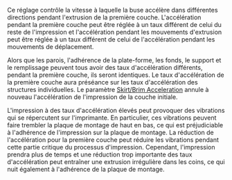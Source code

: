 Ce réglage contrôle la vitesse à laquelle la buse accélère dans différentes directions pendant l'extrusion de la première couche. L'accélération pendant la première couche peut être réglée à un taux différent de celui du reste de l'impression et l'accélération pendant les mouvements d'extrusion peut être réglée à un taux différent de celui de l'accélération pendant les mouvements de déplacement.

Alors que les parois, l'adhérence de la plate-forme, les fonds, le support et le remplissage peuvent tous avoir des taux d'accélération différents, pendant la première couche, ils seront identiques. Le taux d'accélération de la première couche aura préséance sur les taux d'accélération des structures individuelles. Le paramètre [Skirt/Brim Acceleration](./acceleration_skirt_brim.md) annule à nouveau l'accélération de l'impression de la couche initiale.

L'impression à des taux d'accélération élevés peut provoquer des vibrations qui se répercutent sur l'imprimante. En particulier, ces vibrations peuvent faire trembler la plaque de montage de haut en bas, ce qui est préjudiciable à l'adhérence de l'impression sur la plaque de montage. La réduction de l'accélération pour la première couche peut réduire les vibrations pendant cette partie critique du processus d'impression. Cependant, l'impression prendra plus de temps et une réduction trop importante des taux d'accélération peut entraîner une extrusion irrégulière dans les coins, ce qui nuit également à l'adhérence de la plaque de montage.
